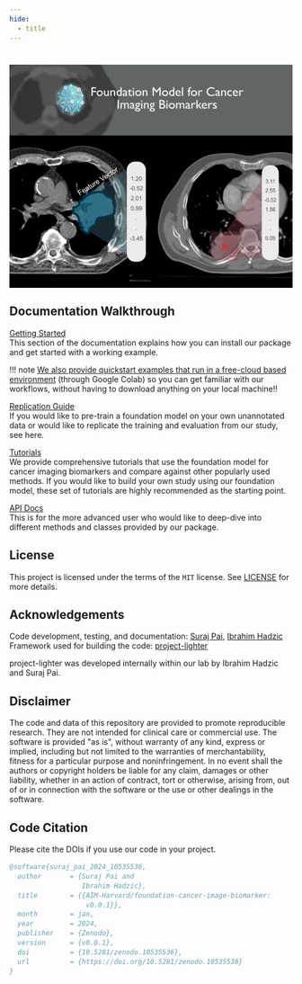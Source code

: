 ```yaml
---
hide:
  - title
---
```

# 
<div style="display: flex; flex-direction: column; align-items: center;">
    <img src="assets/Header.png" style="width: 100%;"/>
    <div style="display: flex; justify-content: space-between; width: 100%;">
        <img src="assets/Mhub_image.png" style="width: 50%;"/>
        <img src="assets/Mhub_image2.png" style="width: 50%;"/>
    </div>
</div>


## Documentation Walkthrough

[Getting Started](./getting-started/quick-start.md)<br> This section of the documentation explains how you can install our package and get started with a working example. 

!!! note
    [We also provide quickstart examples that run in a free-cloud based environment](./getting-started/cloud-quick-start.md) (through Google Colab) so you can get familiar with our workflows, without having to download anything on your local machine!!

[Replication Guide](./replication-guide/data.md)<br> If you would like to pre-train a foundation model on your own unannotated data or would like to replicate the training and evaluation from our study, see here. 

[Tutorials](https://github.com/AIM-Harvard/foundation-cancer-image-biomarker/tree/master/tutorials)<br> We provide comprehensive tutorials that use the foundation model for cancer imaging biomarkers and compare against other popularly used methods. If you would like to build your own study using our foundation model, these set of tutorials are highly recommended as the starting point. 

[API Docs](./reference/run) <br> This is for the more advanced user who would like to deep-dive into different methods and classes provided by our package. 

 
## License
This project is licensed under the terms of the `MIT` license.
 See [LICENSE](https://github.com/AIM-Harvard/foundation-cancer-image-biomarker/blob/master/LICENSE) for more details.

## Acknowledgements
Code development, testing, and documentation: [Suraj Pai](), [Ibrahim Hadzic]() <br>
Framework used for building the code: [project-lighter](https://github.com/project-lighter/lighter)

project-lighter was developed internally within our lab by Ibrahim Hadzic and Suraj Pai. 

## Disclaimer
The code and data of this repository are provided to promote reproducible research. They are not intended for clinical care or
commercial use. The software is provided "as is", without warranty of any kind, express or implied, including but not limited to the warranties of merchantability, fitness for a particular purpose and noninfringement. In no event shall the authors or copyright holders be liable for any claim, damages or other liability, whether in an action of contract, tort or otherwise, arising from, out of or in connection with the software or the use or other dealings in the software.

## Code Citation
Please cite the  DOIs if you use our code in your project. 

```bibtex
@software{suraj_pai_2024_10535536,
  author       = {Suraj Pai and
                  Ibrahim Hadzic},
  title        = {{AIM-Harvard/foundation-cancer-image-biomarker: 
                   v0.0.1}},
  month        = jan,
  year         = 2024,
  publisher    = {Zenodo},
  version      = {v0.0.1},
  doi          = {10.5281/zenodo.10535536},
  url          = {https://doi.org/10.5281/zenodo.10535536}
}


```
